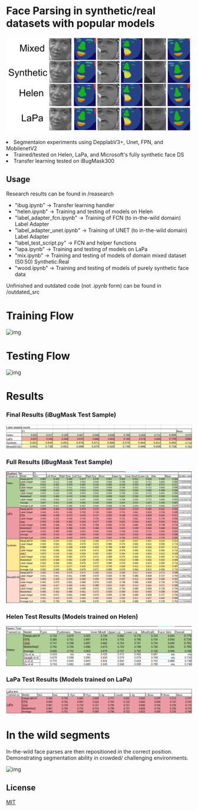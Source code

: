 # Face Parsing in synthetic/real datasets with popular models

![img](report/result_array.png)

<li>Segmentaion experiments using DepplabV3+, Unet, FPN, and MobilenetV2
<li>Trained/tested on Helen, LaPa, and Microsoft's fully synthetic face DS
<li>Transfer learning tested on iBugMask300
  
 ## Usage

Research results can be found in /reasearch
* "ibug.ipynb" -> Transfer learning handler
* "helen.ipynb" -> Training and testing of models on Helen
* "label_adapter_fcn.ipynb" -> Training of FCN (to in-the-wild domain) Label Adapter
* "label_adapter_unet.ipynb" -> Training of UNET (to in-the-wild domain) Label Adapter
* "label_test_script.py" -> FCN and helper functions
* "lapa.ipynb" -> Training and testing of models on LaPa
* "mix.ipynb" -> Training and testing of models of domain mixed dataset (50:50) Synthetic:Real
* "wood.ipynb" -> Training and testing of models of purely synthetic face data

Unfinished and outdated code (not .ipynb form) can be found in /outdated_src


# Training Flow
  
![img](report/train_flow2.png)
  
# Testing Flow

![img](report/test_flow4.png)
  
# Results

### Final Results (iBugMask Test Sample)
![img](report/ibug_test_table_short.png)

### Full Results (iBugMask Test Sample)
![img](report/ibug_test_table_full.png)

### Helen Test Results (Models trained on Helen)
![img](report/helen_test_table.png)

### LaPa Test Results (Models trained on LaPa)
![img](report/lapa_test_table.png)

# In the wild segments
In-the-wild face parses are then repositioned in the correct position. Demonstrating
segmentation ability in crowded/ challenging environments.

![img](report/2result.png)

## License

[MIT](https://choosealicense.com/licenses/mit/)
